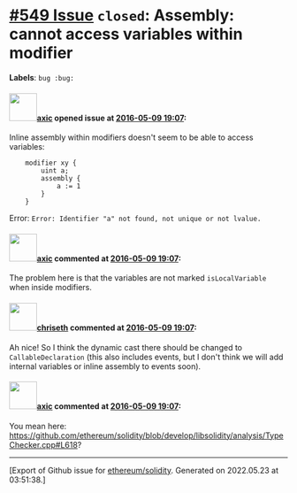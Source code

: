 # [\#549 Issue](https://github.com/ethereum/solidity/issues/549) `closed`: Assembly: cannot access variables within modifier
**Labels**: `bug :bug:`


#### <img src="https://avatars.githubusercontent.com/u/20340?v=4" width="50">[axic](https://github.com/axic) opened issue at [2016-05-09 19:07](https://github.com/ethereum/solidity/issues/549):

Inline assembly within modifiers doesn't seem to be able to access variables:

```
    modifier xy {
        uint a;
        assembly {
            a := 1
        }
    }
```

Error: `Error: Identifier "a" not found, not unique or not lvalue.`


#### <img src="https://avatars.githubusercontent.com/u/20340?v=4" width="50">[axic](https://github.com/axic) commented at [2016-05-09 19:07](https://github.com/ethereum/solidity/issues/549#issuecomment-252704037):

The problem here is that the variables are not marked `isLocalVariable` when inside modifiers.

#### <img src="https://avatars.githubusercontent.com/u/9073706?v=4" width="50">[chriseth](https://github.com/chriseth) commented at [2016-05-09 19:07](https://github.com/ethereum/solidity/issues/549#issuecomment-252733239):

Ah nice! So I think the dynamic cast there should be changed to `CallableDeclaration` (this also includes events, but I don't think we will add internal variables or inline assembly to events soon).

#### <img src="https://avatars.githubusercontent.com/u/20340?v=4" width="50">[axic](https://github.com/axic) commented at [2016-05-09 19:07](https://github.com/ethereum/solidity/issues/549#issuecomment-252734338):

You mean here: https://github.com/ethereum/solidity/blob/develop/libsolidity/analysis/TypeChecker.cpp#L618?


-------------------------------------------------------------------------------



[Export of Github issue for [ethereum/solidity](https://github.com/ethereum/solidity). Generated on 2022.05.23 at 03:51:38.]

